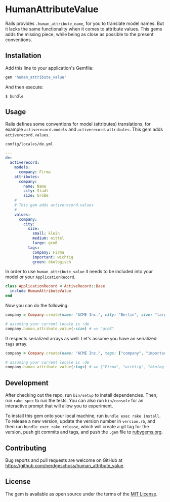 # HumanAttributeValue

Rails provides `.human_attribute_name`, for you to translate model names. But it lacks the same functionality when it comes to attribute values. This gems adds the missing piece, while being as close as possible to the present conventions.

## Installation

Add this line to your application's Gemfile:

```ruby
gem "human_attribute_value"
```

And then execute:

    $ bundle

## Usage

Rails defines some conventions for model (attributes) translations, for example `activerecord.models` and `activerecord.attributes`. This gem adds `activerecord.values`.

`config/locales/de.yml`

```yml
---
de:
  activerecord:
    models:
      company: Firma
    attributes:
      company:
        name: Name
        city: Stadt
        size: Größe
    # 
    # This gem adds activerecord.values
    #
    values:
      company:
        city:
          size:
            small: klein
            medium: mittel
            large: groß
          tags:
            company: Firma
            important: wichtig
            green: ökologisch
```

In order to use `human_attribute_value` it needs to be included into your model or your `ApplicationRecord`.

```ruby
class ApplicationRecord < ActiveRecord::Base
  include HumanAttributeValue
end
```

Now you can do the following.

```ruby
company = Company.create(name: "ACME Inc.", city: "Berlin", size: "large")

# assuming your current locale is :de
company.human_attribute_value(:size) # => "groß"
```

It respects serialized arrays as well. Let's assume you have an serialized `tags` array.

```ruby
company = Company.create(name: "ACME Inc.", tags: ["company". "important", "green"])

# assuming your current locale is :de
company.human_attribute_value(:tags) # => ["Firma", "wichtig", "ökologisch"]
```

## Development

After checking out the repo, run `bin/setup` to install dependencies. Then, run `rake spec` to run the tests. You can also run `bin/console` for an interactive prompt that will allow you to experiment.

To install this gem onto your local machine, run `bundle exec rake install`. To release a new version, update the version number in `version.rb`, and then run `bundle exec rake release`, which will create a git tag for the version, push git commits and tags, and push the `.gem` file to [rubygems.org](https://rubygems.org).

## Contributing

Bug reports and pull requests are welcome on GitHub at https://github.com/nerdgeschoss/human_attribute_value.

## License

The gem is available as open source under the terms of the [MIT License](http://opensource.org/licenses/MIT).
